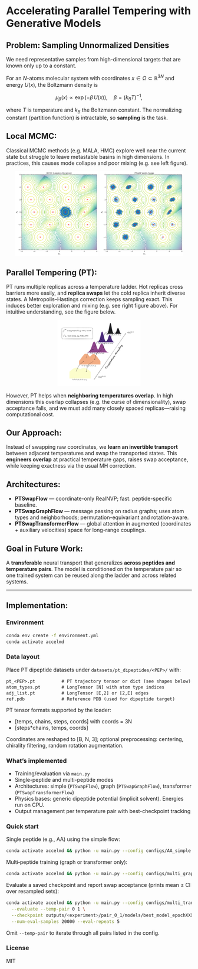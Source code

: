 # Accelerating Parallel Tempering with Generative Models

## Problem: Sampling Unnormalized Densities

We need representative samples from high-dimensional targets that are known only up to a constant. 

For an $N$-atoms molecular system with coordinates $x \in \Omega \subset \mathbb{R}^{3N}$ and energy $U(x)$, the Boltzmann density is

$$
\mu_\beta(x) \propto \exp(-\beta\,U(x)),\quad \beta = (k_B T)^{-1},
$$

where $T$ is temperature and $k_B$ the Boltzmann constant. The normalizing constant (partition function) is intractable, so **sampling** is the task.

## Local MCMC: 

Classical MCMC methods (e.g. MALA, HMC) explore well near the current state but struggle to leave metastable basins in high dimensions. In practices, this causes mode collapse and poor mixing (e.g. see left figure).

<div align="center">
  <img src="assets/mcmc_sampling.png" alt="Local MCMC trapped in one region" width="45%"/>
  <img src="assets/pt_vanilla_swaps.png" alt="PT enables moves across regions in low dimension" width="45%"/>
</div>

## Parallel Tempering (PT): 

PT runs multiple replicas across a temperature ladder. Hot replicas cross barriers more easily, and **replica swaps** let the cold replica inherit diverse states. A Metropolis–Hastings correction keeps sampling exact. This induces better exploration and mixing (e.g. see right figure above). For intuitive understanding, see the figure below.

<div align="center">
  <img src="assets/tempering_ladder.png" alt="PT creates a ladder of tempered densities" width="45%"/>
</div>

However, PT helps when **neighboring temperatures overlap**. In high dimensions this overlap collapses (e.g. the curse of dimensionality), swap acceptance falls, and we must add many closely spaced replicas—raising computational cost.

## Our Approach:

Instead of swapping raw coordinates, we **learn an invertible transport** between adjacent temperatures and swap the transported states. This **engineers overlap** at practical temperature gaps, raises swap acceptance, while keeping exactness via the usual MH correction.

## Architectures: 

- **PTSwapFlow** — coordinate-only RealNVP; fast. peptide-specific baseline.  
- **PTSwapGraphFlow** — message passing on radius graphs; uses atom types and neighborhoods; permutation-equivariant and rotation-aware.  
- **PTSwapTransformerFlow** — global attention in augmented (coordinates + auxiliary velocities) space for long-range couplings.

## Goal in Future Work:

A **transferable** neural transport that generalizes **across peptides and temperature pairs**. The model is conditioned on the temperature pair so one trained system can be reused along the ladder and across related systems.

---

## Implementation:


### Environment

```bash
conda env create -f environment.yml
conda activate accelmd
```

### Data layout

Place PT dipeptide datasets under `datasets/pt_dipeptides/<PEP>/` with:

```text
pt_<PEP>.pt          # PT trajectory tensor or dict (see shapes below)
atom_types.pt        # LongTensor [N] with atom type indices
adj_list.pt          # LongTensor [E,2] or [2,E] edges 
ref.pdb              # Reference PDB (used for dipeptide target)
```

PT tensor formats supported by the loader:
- [temps, chains, steps, coords] with coords = 3N
- [steps*chains, temps, coords]

Coordinates are reshaped to [B, N, 3]; optional preprocessing: centering, chirality filtering, random rotation augmentation.

### What’s implemented

- Training/evaluation via `main.py`
- Single-peptide and multi-peptide modes
- Architectures: simple (`PTSwapFlow`), graph (`PTSwapGraphFlow`), transformer (`PTSwapTransformerFlow`)
- Physics bases: generic dipeptide potential (implicit solvent). Energies run on CPU.
- Output management per temperature pair with best-checkpoint tracking

### Quick start

Single peptide (e.g., AA) using the simple flow:

```bash
conda activate accelmd && python -u main.py --config configs/AA_simple.yaml --temp-pair 0 1 
```

Multi‑peptide training (graph or transformer only):

```bash
conda activate accelmd && python -u main.py --config configs/multi_graph.yaml --temp-pair 0 1
```

Evaluate a saved checkpoint and report swap acceptance (prints mean ± CI over resampled sets):

```bash
conda activate accelmd && python -u main.py --config configs/multi_transformer.yaml \
  --evaluate --temp-pair 0 1 \
  --checkpoint outputs/<experiment>/pair_0_1/models/best_model_epochXXX.pt \
  --num-eval-samples 20000 --eval-repeats 5
```

Omit `--temp-pair` to iterate through all pairs listed in the config.

### License

MIT
